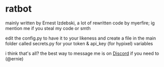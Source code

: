 # ratbot

mainly written by Ernest Izdebski, a lot of rewritten code by myerfire; ig mention me if you steal my code or smth

edit the config.py to have it to your likeness and create a file in the main folder called secrets.py for your token &
api_key (for hypixel) variables

i think that's all? the best way to message me is on
[Discord](https://discord.gg/cHZYahK) if you need to (@ernie)
